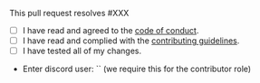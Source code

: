 This pull request resolves #XXX

 - [ ] I have read and agreed to the [code of conduct](https://github.com/sussy-code/smov/blob/dev/.github/CODE_OF_CONDUCT.md).
 - [ ] I have read and complied with the [contributing guidelines](https://github.com/sussy-code/smov/blob/dev/.github/CONTRIBUTING.md).
 - [ ] I have tested all of my changes.
 - Enter discord user: `` (we require this for the contributor role)
